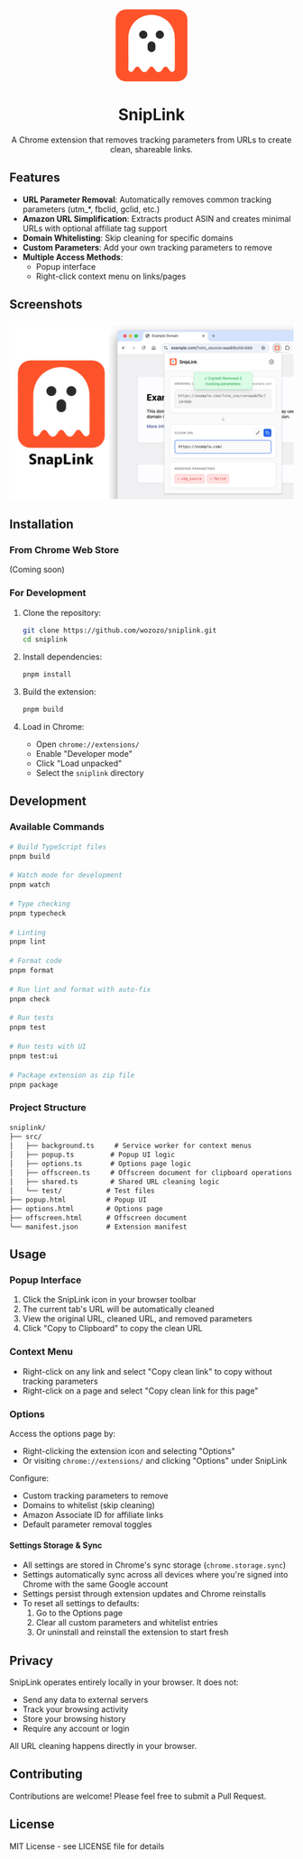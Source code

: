 <div align="center">
  <img src="src/icons/original1.png" alt="SnipLink Icon" width="128" height="128">

  # SnipLink

  A Chrome extension that removes tracking parameters from URLs to create clean, shareable links.
</div>

## Features

- **URL Parameter Removal**: Automatically removes common tracking parameters (utm_*, fbclid, gclid, etc.)
- **Amazon URL Simplification**: Extracts product ASIN and creates minimal URLs with optional affiliate tag support
- **Domain Whitelisting**: Skip cleaning for specific domains
- **Custom Parameters**: Add your own tracking parameters to remove
- **Multiple Access Methods**:
  - Popup interface
  - Right-click context menu on links/pages

## Screenshots

<img src="screenshot/screenshot.jpg" alt="SnipLink popup interface">

## Installation

### From Chrome Web Store
(Coming soon)

### For Development

1. Clone the repository:
   ```bash
   git clone https://github.com/wozozo/sniplink.git
   cd sniplink
   ```

2. Install dependencies:
   ```bash
   pnpm install
   ```

3. Build the extension:
   ```bash
   pnpm build
   ```

4. Load in Chrome:
   - Open `chrome://extensions/`
   - Enable "Developer mode"
   - Click "Load unpacked"
   - Select the `sniplink` directory

## Development

### Available Commands

```bash
# Build TypeScript files
pnpm build

# Watch mode for development
pnpm watch

# Type checking
pnpm typecheck

# Linting
pnpm lint

# Format code
pnpm format

# Run lint and format with auto-fix
pnpm check

# Run tests
pnpm test

# Run tests with UI
pnpm test:ui

# Package extension as zip file
pnpm package
```

### Project Structure

```
sniplink/
├── src/
│   ├── background.ts     # Service worker for context menus
│   ├── popup.ts         # Popup UI logic
│   ├── options.ts       # Options page logic
│   ├── offscreen.ts     # Offscreen document for clipboard operations
│   ├── shared.ts        # Shared URL cleaning logic
│   └── test/           # Test files
├── popup.html          # Popup UI
├── options.html        # Options page
├── offscreen.html      # Offscreen document
└── manifest.json       # Extension manifest
```

## Usage

### Popup Interface
1. Click the SnipLink icon in your browser toolbar
2. The current tab's URL will be automatically cleaned
3. View the original URL, cleaned URL, and removed parameters
4. Click "Copy to Clipboard" to copy the clean URL

### Context Menu
- Right-click on any link and select "Copy clean link" to copy without tracking parameters
- Right-click on a page and select "Copy clean link for this page"

### Options
Access the options page by:
- Right-clicking the extension icon and selecting "Options"
- Or visiting `chrome://extensions/` and clicking "Options" under SnipLink

Configure:
- Custom tracking parameters to remove
- Domains to whitelist (skip cleaning)
- Amazon Associate ID for affiliate links
- Default parameter removal toggles

#### Settings Storage & Sync
- All settings are stored in Chrome's sync storage (`chrome.storage.sync`)
- Settings automatically sync across all devices where you're signed into Chrome with the same Google account
- Settings persist through extension updates and Chrome reinstalls
- To reset all settings to defaults:
  1. Go to the Options page
  2. Clear all custom parameters and whitelist entries
  3. Or uninstall and reinstall the extension to start fresh

## Privacy

SnipLink operates entirely locally in your browser. It does not:
- Send any data to external servers
- Track your browsing activity
- Store your browsing history
- Require any account or login

All URL cleaning happens directly in your browser.

## Contributing

Contributions are welcome! Please feel free to submit a Pull Request.

## License

MIT License - see LICENSE file for details